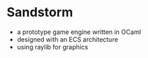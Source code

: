 # Sandstorm

- a prototype game engine written in OCaml
- designed with an ECS architecture
- using raylib for graphics
